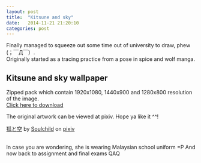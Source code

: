 ```yaml
---
layout: post
title:  "Kitsune and sky"
date:   2014-11-21 21:20:10
categories: post 
---
```


Finally managed to squeeze out some time out of university to draw, phew (；￣Д￣）.  
Originally started as a tracing practice from a pose in spice and wolf manga.  

## Kitsune and sky wallpaper
Zipped pack which contain 1920x1080, 1440x900 and 1280x800 resolution of the image.  
<a href="https://www.dropbox.com/s/o61ny8a30bbgec4/murasaki_sky.zip?dl=0"> Click here to download</a>  

The original artwork can be viewed at pixiv. Hope ya like it ^^!

<script src="http://source.pixiv.net/source/embed.js" data-id="47140967_5d2dc6a0a6daa07723038bd518ea24cb" data-size="medium" data-border="off" charset="utf-8"></script><noscript><p><a href="http://www.pixiv.net/member_illust.php?mode=medium&amp;illust_id=47140967" target="_blank">狐と空</a> by <a href="http://www.pixiv.net/member.php?id=5622852" target="_blank">Soulchild</a> on <a href="http://www.pixiv.net/" target="_blank">pixiv</a></p></noscript>  
<br>
In case you are wondering, she is wearing Malaysian school uniform =P  
And now back to assignment and final exams QAQ  